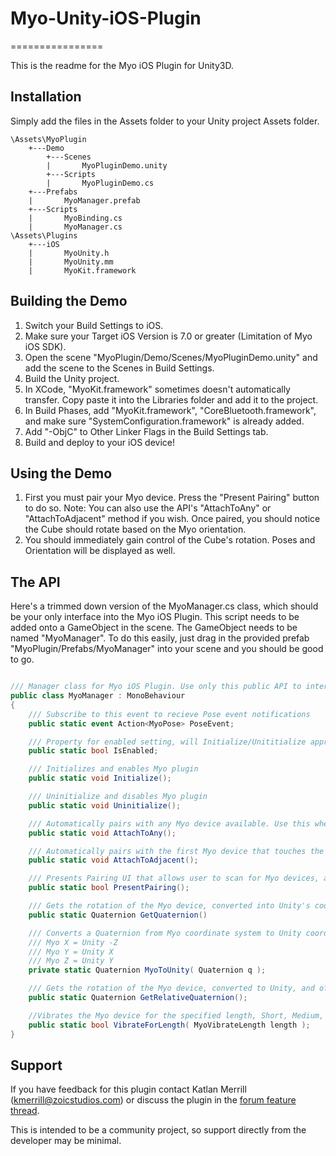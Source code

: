 # Myo-Unity-iOS-Plugin
================

This is the readme for the Myo iOS Plugin for Unity3D. 

## Installation

Simply add the files in the Assets folder to your Unity project Assets folder. 

```
\Assets\MyoPlugin
    +---Demo
        +---Scenes
        |       MyoPluginDemo.unity
        +---Scripts
        |       MyoPluginDemo.cs
    +---Prefabs
    |       MyoManager.prefab
    +---Scripts
    |       MyoBinding.cs
    |       MyoManager.cs
\Assets\Plugins
    +---iOS
    |       MyoUnity.h
    |       MyoUnity.mm
    |       MyoKit.framework
```

## Building the Demo

1. Switch your Build Settings to iOS.
2. Make sure your Target iOS Version is 7.0 or greater (Limitation of Myo iOS SDK).
3. Open the scene "MyoPlugin/Demo/Scenes/MyoPluginDemo.unity" and add the scene to the Scenes in Build Settings.
4. Build the Unity project.
5. In XCode, "MyoKit.framework" sometimes doesn't automatically transfer. Copy paste it into the Libraries folder and add it to the project.
6. In Build Phases, add "MyoKit.framework", "CoreBluetooth.framework", and make sure "SystemConfiguration.framework" is already added.
7. Add "-ObjC" to Other Linker Flags in the Build Settings tab.
8. Build and deploy to your iOS device!

## Using the Demo

1. First you must pair your Myo device. Press the "Present Pairing" button to do so. Note: You can also use the API's "AttachToAny" or "AttachToAdjacent" method if you wish.
    Once paired, you should notice the Cube should rotate based on the Myo orientation.
2. You should immediately gain control of the Cube's rotation. Poses and Orientation will be displayed as well.

## The API

Here's a trimmed down version of the MyoManager.cs class, which should be your only interface into the Myo iOS Plugin. This script needs to be added onto a GameObject in the scene. The GameObject needs to be named "MyoManager". To do this easily, just drag in the provided prefab "MyoPlugin/Prefabs/MyoManager" into your scene and you should be good to go.

```C#

/// Manager class for Myo iOS Plugin. Use only this public API to interface with Myo inside of Unity. 
public class MyoManager : MonoBehaviour 
{
    /// Subscribe to this event to recieve Pose event notifications
    public static event Action<MyoPose> PoseEvent;

    /// Property for enabled setting, will Initialize/Unititialize appropriately
    public static bool IsEnabled;

    /// Initializes and enables Myo plugin
    public static void Initialize();

    /// Uninitialize and disables Myo plugin
    public static void Uninitialize();

    /// Automatically pairs with any Myo device available. Use this when you only expect there to be one Myo in range. 
    public static void AttachToAny();

    /// Automatically pairs with the first Myo device that touches the iOS device. 
    public static void AttachToAdjacent();

    /// Presents Pairing UI that allows user to scan for Myo devices, and pair/unpair Myos at will. 
    public static bool PresentPairing();

    /// Gets the rotation of the Myo device, converted into Unity's coordinate system (See MyoToUnity).
    public static Quaternion GetQuaternion()

    /// Converts a Quaternion from Myo coordinate system to Unity coordinate system. 
    /// Myo X = Unity -Z
    /// Myo Y = Unity X
    /// Myo Z = Unity Y
    private static Quaternion MyoToUnity( Quaternion q );

    /// Gets the rotation of the Myo device, converted to Unity, and offset by Compass's heading. Due to Compass inaccuracy on iOS, this causes jittery behavior and may be undesirable.
    public static Quaternion GetRelativeQuaternion();

    //Vibrates the Myo device for the specified length, Short, Medium, or Long.
    public static bool VibrateForLength( MyoVibrateLength length );
}

```

## Support

If you have feedback for this plugin contact Katlan Merrill (kmerrill@zoicstudios.com) or discuss the plugin in the [forum feature thread](https://developer.thalmic.com/forums/topic/282/?page=1#post-1659).

This is intended to be a community project, so support directly from the developer may be minimal. 






